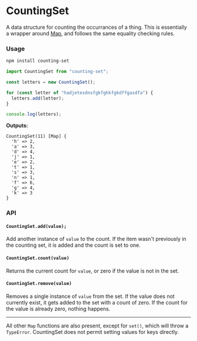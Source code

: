 # CountingSet

A data structure for counting the occurrances of a thing. This is essentially a
wrapper around [Map](https://developer.mozilla.org/en-US/docs/Web/JavaScript/Reference/Global_Objects/Map),
and follows the same equality checking rules.

### Usage

```sh
npm install counting-set
```

```javascript
import CountingSet from "counting-set";

const letters = new CountingSet();

for (const letter of "hadjetesdnsfgkfghkfgkdffgasdfa") {
  letters.add(letter);
}

console.log(letters);
```

**Outputs:**

```
CountingSet(11) [Map] {
  'h' => 2,
  'a' => 3,
  'd' => 4,
  'j' => 1,
  'e' => 2,
  't' => 1,
  's' => 3,
  'n' => 1,
  'f' => 6,
  'g' => 4,
  'k' => 3
}
```

### API

#### `CountingSet.add(value);`

Add another instance of `value` to the count. If the item wasn't previously in
the counting set, it is added and the count is set to one.

#### `CountingSet.count(value)`

Returns the current count for `value`, or zero if the value is not in the set.

#### `CountingSet.remove(value)`

Removes a single instance of `value` from the set. If the value does not
currently exist, it gets added to the set with a count of zero. If the count
for the value is already zero, nothing happens.

---

All other `Map` functions are also present, except for `set()`, which will
throw a `TypeError`. CountingSet does not permit setting values for keys
directly.
